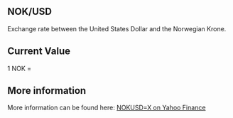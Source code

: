 ## NOK/USD

Exchange rate between the United States Dollar and the Norwegian Krone.

## Current Value

1 NOK = <Topic topic="finance/stock-exchange/currency/NOK/USD" decimals="3" unit="USD"/>

## More information

More information can be found here: [NOKUSD=X on Yahoo Finance](https://finance.yahoo.com/quote/NOKUSD=X/)
